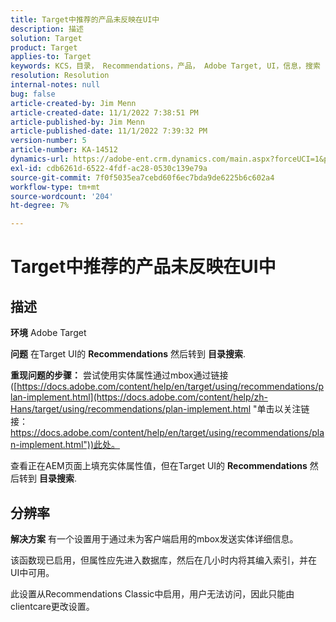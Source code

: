 ```yaml
---
title: Target中推荐的产品未反映在UI中
description: 描述
solution: Target
product: Target
applies-to: Target
keywords: KCS，目录， Recommendations，产品， Adobe Target, UI，信息，搜索
resolution: Resolution
internal-notes: null
bug: false
article-created-by: Jim Menn
article-created-date: 11/1/2022 7:38:51 PM
article-published-by: Jim Menn
article-published-date: 11/1/2022 7:39:32 PM
version-number: 5
article-number: KA-14512
dynamics-url: https://adobe-ent.crm.dynamics.com/main.aspx?forceUCI=1&pagetype=entityrecord&etn=knowledgearticle&id=f9bea3ce-1c5a-ed11-9561-6045bd006a22
exl-id: cdb6261d-6522-4fdf-ac28-0530c139e79a
source-git-commit: 7f0f5035ea7cebd60f6ec7bda9de6225b6c602a4
workflow-type: tm+mt
source-wordcount: '204'
ht-degree: 7%

---
```


# Target中推荐的产品未反映在UI中

## 描述


<b>环境</b>
Adobe Target

<b>问题</b>
在Target UI的 <b>Recommendations</b> 然后转到 <b>目录搜索</b>.

<b>重现问题的步骤：</b>
尝试使用实体属性通过mbox通过链接([https://docs.adobe.com/content/help/en/target/using/recommendations/plan-implement.html](https://docs.adobe.com/content/help/zh-Hans/target/using/recommendations/plan-implement.html "单击以关注链接：https://docs.adobe.com/content/help/en/target/using/recommendations/plan-implement.html"))此处。


查看正在AEM页面上填充实体属性值，但在Target UI的 <b>Recommendations</b> 然后转到 <b>目录搜索</b>.


## 分辨率


<b>解决方案</b>
有一个设置用于通过未为客户端启用的mbox发送实体详细信息。

该函数现已启用，但属性应先进入数据库，然后在几小时内将其编入索引，并在UI中可用。

此设置从Recommendations Classic中启用，用户无法访问，因此只能由clientcare更改设置。
